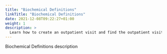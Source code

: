 ```yaml
---
title: "Biochemical Definitions"
linkTitle: "Biochemical Definitions"
date: 2021-12-08T09:22:27+01:00
weight: 1
description: >
  Learn how to create an outpatient visit and find the outpatient visit created previously
---
```


Biochemical Definitions description
